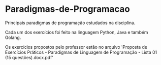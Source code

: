 # Paradigmas-de-Programacao
 Principais paradigmas de programação estudados na disciplina.

Cada um dos exercícios foi feito na linguagem Python, Java e também Golang.

Os exercícios propostos pelo professor estão no arquivo 'Proposta de Exercícios Práticos - Paradigmas de Linguagem de Programação - Lista 01 (15 questões).docx.pdf'

